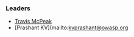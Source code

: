 ### Leaders

* [Travis McPeak](mailto:travis.mcpeak@owasp.org)
* [Prashant KV](mailto:kvprashant@owasp.org
